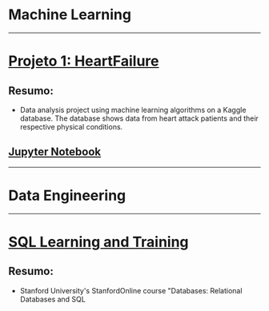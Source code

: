 # Machine Learning
---
# [Projeto 1: HeartFailure](https://github.com/leoprasel/Portfolio/blob/main/HeartFailure.ipynb)
## Resumo:
* Data analysis project using machine learning algorithms on a Kaggle database. The database shows data from heart attack patients and their respective physical conditions.

## [Jupyter Notebook](https://github.com/leoprasel/Portfolio/blob/main/HeartFailure.ipynb)

---
# Data Engineering
---
# [SQL Learning and Training](https://github.com/leoprasel/Portfolio/blob/main/SQL.md)
## Resumo: 
* Stanford University's StanfordOnline course "Databases: Relational Databases and SQL





